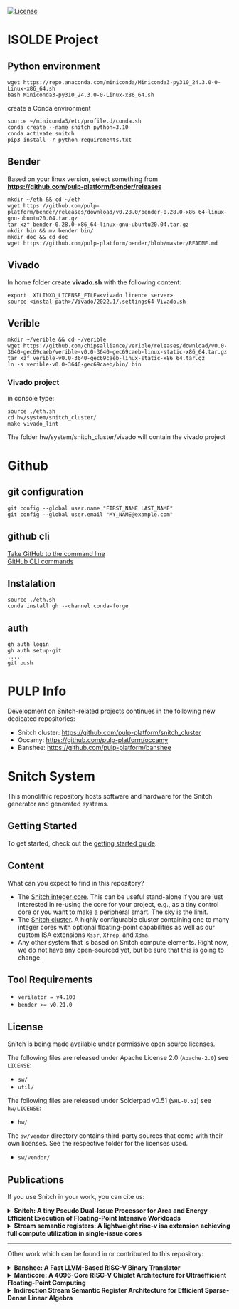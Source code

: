 [![License](https://img.shields.io/badge/License-Apache%202.0-blue.svg)](https://opensource.org/licenses/Apache-2.0)

# ISOLDE Project
## Python environment
```
wget https://repo.anaconda.com/miniconda/Miniconda3-py310_24.3.0-0-Linux-x86_64.sh
bash Miniconda3-py310_24.3.0-0-Linux-x86_64.sh 
```
create a Conda environment  
```
source ~/miniconda3/etc/profile.d/conda.sh
conda create --name snitch python=3.10
conda activate snitch
pip3 install -r python-requirements.txt
```
## Bender
Based on your linux version, select something from **https://github.com/pulp-platform/bender/releases**  

```
mkdir ~/eth && cd ~/eth
wget https://github.com/pulp-platform/bender/releases/download/v0.28.0/bender-0.28.0-x86_64-linux-gnu-ubuntu20.04.tar.gz
tar xzf bender-0.28.0-x86_64-linux-gnu-ubuntu20.04.tar.gz
mkdir bin && mv bender bin/
mkdir doc && cd doc
wget https://github.com/pulp-platform/bender/blob/master/README.md
```
## Vivado 
In home folder create  **vivado.sh** with the following content:  
```
export  XILINXD_LICENSE_FILE=<vivado licence server>   
source <instal path>/Vivado/2022.1/.settings64-Vivado.sh
```
## Verible
```
mkdir ~/verible && cd ~/verible
wget https://github.com/chipsalliance/verible/releases/download/v0.0-3640-gec69caeb/verible-v0.0-3640-gec69caeb-linux-static-x86_64.tar.gz
tar xzf verible-v0.0-3640-gec69caeb-linux-static-x86_64.tar.gz
ln -s verible-v0.0-3640-gec69caeb/bin/ bin
```
### Vivado project
in console type:
```
source ./eth.sh
cd hw/system/snitch_cluster/
make vivado_lint
```

The folder hw/system/snitch_cluster/vivado will contain the vivado project
# Github 
## git configuration
```
git config --global user.name "FIRST_NAME LAST_NAME"
git config --global user.email "MY_NAME@example.com"
```
## github cli  
[Take GitHub to the command line](https://github.com/cli/cli#installation)  
[GitHub CLI commands](https://cli.github.com/manual/gh)  
## Instalation  
```
source ./eth.sh
conda install gh --channel conda-forge
```
## auth
```
gh auth login
gh auth setup-git
....
git push
```

# PULP Info

 Development on Snitch-related projects continues in the following new dedicated repositories:

* Snitch cluster: https://github.com/pulp-platform/snitch_cluster
* Occamy: https://github.com/pulp-platform/occamy
* Banshee: https://github.com/pulp-platform/banshee

# Snitch System

This monolithic repository hosts software and hardware for the Snitch generator and generated systems.

## Getting Started

To get started, check out the [getting started guide](https://pulp-platform.github.io/snitch/ug/getting_started/).

## Content

What can you expect to find in this repository?

- The [Snitch integer core](https://pulp-platform.github.io/snitch/rm/snitch/). This can be useful stand-alone if you are just
  interested in re-using the core for your project, e.g., as a tiny control core
  or you want to make a peripheral smart. The sky is the limit.
- The [Snitch cluster](https://pulp-platform.github.io/snitch/ug/snitch_cluster/). A highly configurable cluster containing one to many
  integer cores with optional floating-point capabilities as well as our custom
  ISA extensions `Xssr`, `Xfrep`, and `Xdma`.
- Any other system that is based on Snitch compute elements. Right now, we do not
  have any open-sourced yet, but be sure that this is going to change.

## Tool Requirements

* `verilator = v4.100`
* `bender >= v0.21.0`

## License

Snitch is being made available under permissive open source licenses.

The following files are released under Apache License 2.0 (`Apache-2.0`) see `LICENSE`:

- `sw/`
- `util/`

The following files are released under Solderpad v0.51 (`SHL-0.51`) see `hw/LICENSE`:

- `hw/`

The `sw/vendor` directory contains third-party sources that come with their own
licenses. See the respective folder for the licenses used.

- `sw/vendor/`

## Publications

If you use Snitch in your work, you can cite us:

<details>
<summary><b>Snitch: A tiny Pseudo Dual-Issue Processor for Area and Energy Efficient Execution of Floating-Point Intensive Workloads</b></summary>
<p>

```
@article{zaruba2020snitch,
  title={Snitch: A tiny Pseudo Dual-Issue Processor for Area and Energy Efficient Execution of Floating-Point Intensive Workloads},
  author={Zaruba, Florian and Schuiki, Fabian and Hoefler, Torsten and Benini, Luca},
  journal={IEEE Transactions on Computers},
  year={2020},
  publisher={IEEE}
}
```

</p>
</details>

<details>
<summary><b>Stream semantic registers: A lightweight risc-v isa extension achieving full compute utilization in single-issue cores</b></summary>
<p>

```
@article{schuiki2020stream,
  title={Stream semantic registers: A lightweight risc-v isa extension achieving full compute utilization in single-issue cores},
  author={Schuiki, Fabian and Zaruba, Florian and Hoefler, Torsten and Benini, Luca},
  journal={IEEE Transactions on Computers},
  volume={70},
  number={2},
  pages={212--227},
  year={2020},
  publisher={IEEE}
}
```

</p>
</details>

---

Other work which can be found in or contributed to this repository:

<details>
<summary><b>Banshee: A Fast LLVM-Based RISC-V Binary Translator</b></summary>
<p>

```
@INPROCEEDINGS{9643546,
  author={Riedel, Samuel and Schuiki, Fabian and Scheffler, Paul and Zaruba, Florian and Benini, Luca},
  booktitle={2021 IEEE/ACM International Conference On Computer Aided Design (ICCAD)}, 
  title={Banshee: A Fast LLVM-Based RISC-V Binary Translator}, 
  year={2021},
  volume={},
  number={},
  pages={1-9},
  doi={10.1109/ICCAD51958.2021.9643546}
}
```

</p>
</details>

<details>
<summary><b>Manticore: A 4096-Core RISC-V Chiplet Architecture for Ultraefficient Floating-Point Computing</b></summary>
<p>

```
@ARTICLE{9296802,
  author={Zaruba, Florian and Schuiki, Fabian and Benini, Luca},
  journal={IEEE Micro}, 
  title={Manticore: A 4096-Core RISC-V Chiplet Architecture for Ultraefficient Floating-Point Computing}, 
  year={2021},
  volume={41},
  number={2},
  pages={36-42},
  doi={10.1109/MM.2020.3045564}
}
```

</p>
</details>

<details>
<summary><b>Indirection Stream Semantic Register Architecture for Efficient Sparse-Dense Linear Algebra</b></summary>
<p>

```
@INPROCEEDINGS{9474230,
  author={Scheffler, Paul and Zaruba, Florian and Schuiki, Fabian and Hoefler, Torsten and Benini, Luca},
  booktitle={2021 Design, Automation & Test in Europe Conference & Exhibition (DATE)}, 
  title={Indirection Stream Semantic Register Architecture for Efficient Sparse-Dense Linear Algebra}, 
  year={2021},
  volume={},
  number={},
  pages={1787-1792},
  doi={10.23919/DATE51398.2021.9474230}
}
```

</p>
</details>


